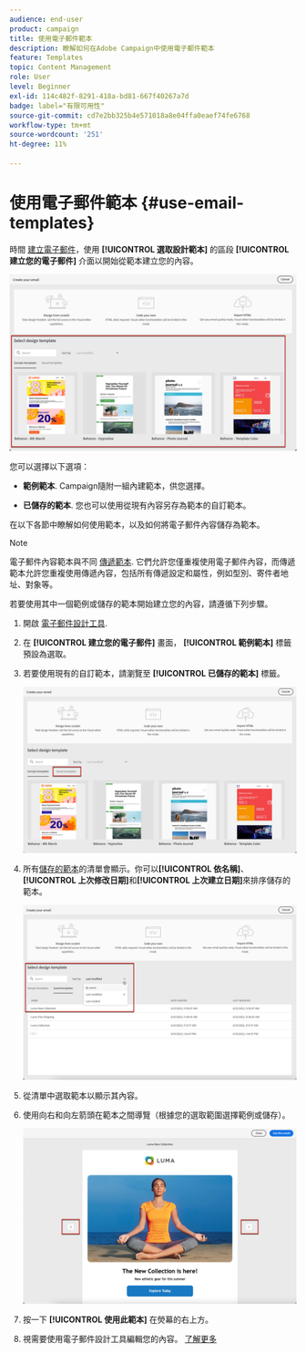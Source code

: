 ```yaml
---
audience: end-user
product: campaign
title: 使用電子郵件範本
description: 瞭解如何在Adobe Campaign中使用電子郵件範本
feature: Templates
topic: Content Management
role: User
level: Beginner
exl-id: 114c482f-8291-418a-bd81-667f40267a7d
badge: label="有限可用性"
source-git-commit: cd7e2bb325b4e571018a8e04ffa0eaef74fe6768
workflow-type: tm+mt
source-wordcount: '251'
ht-degree: 11%

---
```


# 使用電子郵件範本 {#use-email-templates}

時間 [建立電子郵件](../email/create-email.md)，使用 **[!UICONTROL 選取設計範本]** 的區段 **[!UICONTROL 建立您的電子郵件]** 介面以開始從範本建立您的內容。

![](assets/email_designer-templates.png)

您可以選擇以下選項：

* **範例範本**. Campaign隨附一組內建範本，供您選擇。

* **已儲存的範本**. 您也可以使用從現有內容另存為範本的自訂範本。

在以下各節中瞭解如何使用範本，以及如何將電子郵件內容儲存為範本。

>[!NOTE]
>
>電子郵件內容範本與不同 [傳遞範本](../msg/delivery-template.md). 它們允許您僅重複使用電子郵件內容，而傳遞範本允許您重複使用傳遞內容，包括所有傳遞設定和屬性，例如型別、寄件者地址、對象等。

若要使用其中一個範例或儲存的範本開始建立您的內容，請遵循下列步驟。

1. 開啟 [電子郵件設計工具](create-email-content.md).

1. 在 **[!UICONTROL 建立您的電子郵件]** 畫面， **[!UICONTROL 範例範本]** 標籤預設為選取。

1. 若要使用現有的自訂範本，請瀏覽至 **[!UICONTROL 已儲存的範本]** 標籤。

   ![](assets/email_designer-saved-templates-tab.png)

1. 所有[儲存的範本](#save-as-template)的清單會顯示。你可以&#x200B;**[!UICONTROL 依名稱]**、**[!UICONTROL 上次修改日期]**&#x200B;和&#x200B;**[!UICONTROL 上次建立日期]**&#x200B;來排序儲存的範本。

   ![](assets/email_designer-saved-templates.png)

1. 從清單中選取範本以顯示其內容。

1. 使用向右和向左箭頭在範本之間導覽（根據您的選取範圍選擇範例或儲存）。

   ![](assets/email_designer-saved-templates-navigate.png)

1. 按一下 **[!UICONTROL 使用此範本]** 在熒幕的右上方。

1. 視需要使用電子郵件設計工具編輯您的內容。 [了解更多](create-email-content.md)

